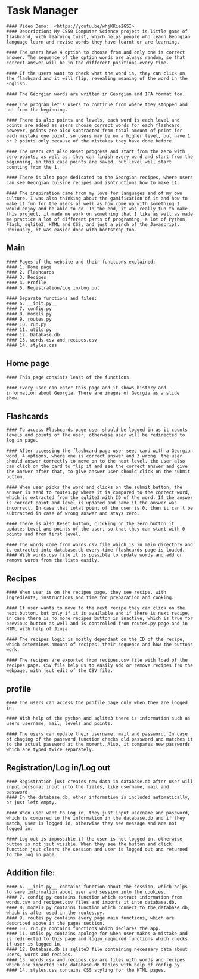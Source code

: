# Task Manager
    #### Video Demo:  <https://youtu.be/whjKKie2GSI>
    #### Description: My CS50 Computer Science project is little game of flashcard, with learning twist, which helps people who learn Georgian language learn and revise words they have learnt or are learning.

    #### The users have 4 option to choose from and only one is correct answer. The sequence of the option words are always random, so that correct answer will be in the different positions every time.

    #### If the users want to check what the word is, they can click on the flashcard and it will flip, revealing meaning of the word in the English.

    #### The Georgian words are written in Georgian and IPA format too.

    #### The program let's users to continue from where they stopped and not from the beginning.

    #### There is also points and levels, each word is each level and points are added as users choose correct words for each flashcard, however, points are also subtracted from total amount of point for each mistake one point, so users may be on a higher level, but have 1 or 2 points only because of the mistakes they have done before.

    #### The users can also Reset progress and start from the zero with zero points, as well as, they can finish every word and start from the beginning, in this case points are saved, but level will start counting from the 1.

    #### There is also page dedicated to the Georgian recipes, where users can see Georgian cuisine recipes and isntructions how to make it.

    #### The inspiration came from my love for languages and of my own culture. I was also thinking about the gamification of it and how to make it fun for the users as well as how come up with something I would enjoy and be able to do. In the end, it was really fun to make this project, it made me work on something that I like as well as made me practice a lot of different parts of programing, a lot of Python, Flask, sqlite3, HTML and CSS, and just a pinch of the Javascript. Obviously, it was easier done with bootstrap too.

## Main
    #### Pages of the website and their functions explained:
    #### 1. Home page
    #### 2. Flashcards
    #### 3. Recipes
    #### 4. Profile
    #### 5. Registration/Log in/Log out

    #### Separate functions and files:
    #### 6. __init.py__
    #### 7. config.py
    #### 8. models.py
    #### 9. routes.py
    #### 10. run.py
    #### 11. utils.py
    #### 12. Database.db
    #### 13. words.csv and recipes.csv
    #### 14. styles.css

## Home page
    #### This page consists least of the functions.

    #### Every user can enter this page and it shows history and information about Georgia. There are images of Georgia as a slide show.

## Flashcards
    #### To access Flashcards page user should be logged in as it counts levels and points of the user, otherwise user will be redirected to log in page.

    #### After accessing the flashcard page user sees card with a Georgian word, 4 options, where one is correct answer and 3 wrong. the user should answer correctly to move on to the next level. the user also can click on the card to flip it and see the correct answer and give the answer after that, to give answer user should click on the submit button.

    #### When user picks the word and clicks on the submit button, the answer is send to routes.py where it is compared to the correct word, which is extracted from the sqlite3 with ID of the word. If the answer is correct point and level is updated and same if the answer was incorrect. In case that total point of the user is 0, then it can't be subtracted in case of wrong answer and stays zero.

    #### There is also Reset button, clicking on the zero button it updates Level and points of the user, so that they can start with 0 points and from first level.

    #### The words come from words.csv file which is in main directory and is extracted into database.db every time flashcards page is loaded.
    #### With words.csv file it is possible to update words and add or remove words from the lists easily.

## Recipes

    #### When user is on the recipes page, they see recipe, with ingredients, instructions and time for preparation and cooking.

    #### If user wants to move to the next recipe they can click on the next button, but only if it is available and if there is next recipe, in case there is no more recipes button is inactive, which is true for previous button as well and is controlled from routes.py page and in HTML with help of Jinja.

    #### The recipes logic is mostly dependant on the ID of the recipe, which determines amount of recipes, their sequence and how the buttons work.

    #### The recipes are exported from recipes.csv file with load of the recipes page. CSV file help us to easily add or remove recipes fro the webpage, with jsut edit of the CSV file.

## profile

    #### The users can access the profile page only when they are logged in.

    #### With help of the python and sqlite3 there is information such as users username, mail, levels and points.

    #### The users can update their username, mail and password. In case of chaging of the password function checks old password and matches it to the actual password at the moment. Also, it compares new passwords which are typed twice separately.

## Registration/Log in/Log out

    #### Registration just creates new data in database.db after user will input personal input into the fields, like username, mail and password.
    #### In the database.db, other information is included automatically, or just left empty.

    #### When user want to Log in, they just input username and password, which is compared to the information in the database.db and if they match, user is logged in, otherwise they see message and are not logged in.

    #### Log out is impossible if the user is not logged in, otherwise button is not jsut visible. When they see the button and click function jsut clears the session and user is logged out and returned to the log in page.

## Addition file:

    #### 6. __init.py__ contains function about the session, which helps to save information about user and session into the cookies.
    #### 7. config.py contains function which extract information from words.csv and recipes.csv files and imports it into database.db.
    #### 8. models.py contains function which connect to the database.db, which is after used in the routes.py.
    #### 9. routes.py contains every page main functions, which are described above in the pages section.
    #### 10. run.py contains functions which declares the app.
    #### 11. utils.py contains apologe for when user makes a mistake and is redirected to this page and login_required functions which checks if user is logged in.
    #### 12. Database.db is sqlite3 file containing necessary data about users, words and recipes.
    #### 13. words.csv and recipes.csv are files with words and recipes which are imported into database.db tables with help of config.py.
    #### 14. styles.css contains CSS styling for the HTML pages.
